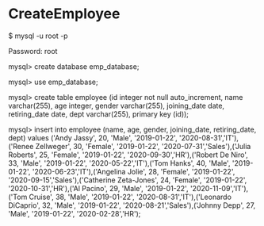 # CreateEmployee
$ mysql -u root -p

Password: root

mysql> create database emp_database;

mysql> use emp_database;

mysql> create table employee (id integer not null auto_increment, name varchar(255), age integer, gender varchar(255), joining_date date, retiring_date date, dept varchar(255), primary key (id));


mysql> insert into employee (name, age, gender, joining_date, retiring_date, dept) values ('Andy Jassy', 20, 'Male', '2019-01-22',  '2020-08-31','IT'),('Renee Zellweger', 30, 'Female', '2019-01-22',  '2020-07-31','Sales'),('Julia Roberts', 25, 'Female', '2019-01-22',  '2020-09-30','HR'),('Robert De Niro', 33, 'Male', '2019-01-22',  '2020-05-22','IT'),('Tom Hanks', 40, 'Male', '2019-01-22',  '2020-06-23','IT'),('Angelina Jolie', 28, 'Female', '2019-01-22',  '2020-09-15','Sales'),('Catherine Zeta-Jones', 24, 'Female', '2019-01-22',  '2020-10-31','HR'),('Al Pacino', 29, 'Male', '2019-01-22',  '2020-11-09','IT'),('Tom Cruise', 38, 'Male', '2019-01-22',  '2020-08-31','IT'),('Leonardo DiCaprio', 32, 'Male', '2019-01-22', '2020-08-21','Sales'),('Johnny Depp', 27, 'Male', '2019-01-22',  '2020-02-28','HR');

